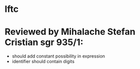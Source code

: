 # lftc

# Reviewed by Mihalache Stefan Cristian sgr 935/1:

- should add constant possibility in expression
- identifier should contain digits
